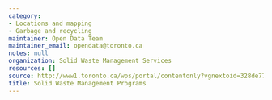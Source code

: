 ```yaml
---
category:
- Locations and mapping
- Garbage and recycling
maintainer: Open Data Team
maintainer_email: opendata@toronto.ca
notes: null
organization: Solid Waste Management Services
resources: []
source: http://www1.toronto.ca/wps/portal/contentonly?vgnextoid=328de77bf365e210VgnVCM1000003dd60f89RCRD&vgnextchannel=1a66e03bb8d1e310VgnVCM10000071d60f89RCRD
title: Solid Waste Management Programs
---
```

